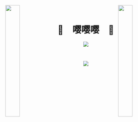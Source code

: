 

<img align="left" src="https://user-images.githubusercontent.com/65187002/144930161-2f783401-8d27-4fdf-a2f7-cc0ba32f1f1f.gif" width="30%" style="display:inline;"><img align="right" src="https://user-images.githubusercontent.com/65187002/144930161-2f783401-8d27-4fdf-a2f7-cc0ba32f1f1f.gif" width="30%" style="display:inline;">
<br>
<p align="center">
    <h1 align="center">🌟&emsp;嘤嘤嘤&emsp;🌟</h1>
</p>
<p align="center">
    <img src="https://readme-typing-svg.herokuapp.com/?lines=Cooooooooooooooool;Welcome+to+my+profile!;Have+a+look+around!&font=Fira%20Code&color=%23D62F79&center=true&width=280&height=50">
</p>
<br>
<p align="center">
    <img id="preview" src="https://github-readme-stats.vercel.app/api?username=xingwanying&show_icons=true&theme=buefy&hide=stars">
</p>


  
